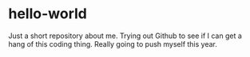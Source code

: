 # hello-world
Just a short repository about me. Trying out Github to see if I can get a hang of this coding thing. Really going to push myself this year.
